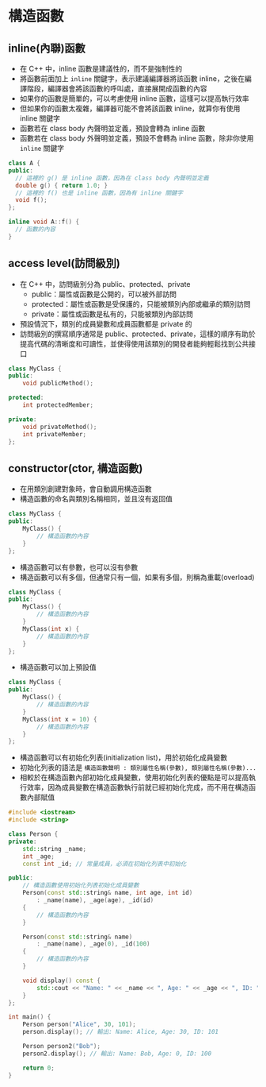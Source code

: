 # 構造函數

## inline(內聯)函數

- 在 C++ 中，inline 函數是建議性的，而不是強制性的
- 將函數前面加上 `inline` 關鍵字，表示建議編譯器將該函數 inline，之後在編譯階段，編譯器會將該函數的呼叫處，直接展開成函數的內容
- 如果你的函數是簡單的，可以考慮使用 inline 函數，這樣可以提高執行效率
- 但如果你的函數太複雜，編譯器可能不會將該函數 inline，就算你有使用 inline 關鍵字
- 函數若在 class body 內聲明並定義，預設會轉為 inline 函數
- 函數若在 class body 外聲明並定義，預設不會轉為 inline 函數，除非你使用 `inline` 關鍵字

```cpp
class A {
public:
  // 這裡的 g() 是 inline 函數，因為在 class body 內聲明並定義
  double g() { return 1.0; }
  // 這裡的 f() 也是 inline 函數，因為有 inline 關鍵字
  void f();
};

inline void A::f() {
  // 函數的內容
}
```

## access level(訪問級別)

- 在 C++ 中，訪問級別分為 public、protected、private
    - public：屬性或函數是公開的，可以被外部訪問
    - protected：屬性或函數是受保護的，只能被類別內部或繼承的類別訪問
    - private：屬性或函數是私有的，只能被類別內部訪問
- 預設情況下，類別的成員變數和成員函數都是 private 的
- 訪問級別的撰寫順序通常是 public、protected、private，這樣的順序有助於提高代碼的清晰度和可讀性，並使得使用該類別的開發者能夠輕鬆找到公共接口

```cpp
class MyClass {  
public:  
    void publicMethod(); 

protected:  
    int protectedMember;

private:  
    void privateMethod();
    int privateMember;
};
```

## constructor(ctor, 構造函數)

- 在用類別創建對象時，會自動調用構造函數
- 構造函數的命名與類別名稱相同，並且沒有返回值

```cpp
class MyClass {
public:
    MyClass() {
        // 構造函數的內容
    }
};
```

- 構造函數可以有參數，也可以沒有參數
- 構造函數可以有多個，但通常只有一個，如果有多個，則稱為重載(overload)

```cpp
class MyClass {
public:
    MyClass() {
        // 構造函數的內容
    }
    MyClass(int x) {
        // 構造函數的內容
    }
};
```

- 構造函數可以加上預設值

```cpp
class MyClass {
public:
    MyClass() {
        // 構造函數的內容
    }
    MyClass(int x = 10) {
        // 構造函數的內容
    }
};
```

- 構造函數可以有初始化列表(initialization list)，用於初始化成員變數
- 初始化列表的語法是 `構造函數聲明 : 類別屬性名稱(參數), 類別屬性名稱(參數)...`
- 相較於在構造函數內部初始化成員變數，使用初始化列表的優點是可以提高執行效率，因為成員變數在構造函數執行前就已經初始化完成，而不用在構造函數內部賦值

```cpp
#include <iostream>  
#include <string>  

class Person {  
private:  
    std::string _name;  
    int _age;  
    const int _id; // 常量成員，必須在初始化列表中初始化  

public:  
    // 構造函數使用初始化列表初始化成員變數  
    Person(const std::string& name, int age, int id)  
        : _name(name), _age(age), _id(id)
    {  
        // 構造函數的內容
    }  

    Person(const std::string& name)
        : _name(name), _age(0), _id(100)
    {
        // 構造函數的內容
    }

    void display() const {  
        std::cout << "Name: " << _name << ", Age: " << _age << ", ID: " << _id << std::endl;  
    }  
};  

int main() {  
    Person person("Alice", 30, 101);  
    person.display(); // 輸出: Name: Alice, Age: 30, ID: 101  

    Person person2("Bob");
    person2.display(); // 輸出: Name: Bob, Age: 0, ID: 100

    return 0;  
}
```
